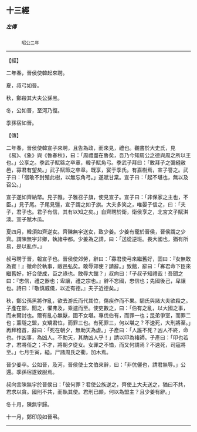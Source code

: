 

## 十三經

##### 左傳
　　　`昭公二年`

* * *

【經】

二年春，晉侯使韓起來聘。

夏，叔弓如晉。

秋，鄭殺其大夫公孫黑。

冬，公如晉，至河乃復。

季孫宿如晉。

【傳】

二年春，晉侯使韓宣子來聘，且告為政，而來見，禮也。觀書於大史氏，見《易》、《象》與《魯春秋》，曰：「周禮盡在魯矣，吾乃今知周公之德與周之所以王也。」公享之。季武子賦緜之卒章，韓子賦角弓。季武子拜曰：「敢拜子之彌縫敝邑，寡君有望矣。」武子賦節之卒章。既享，宴于季氏。有嘉樹焉，宣子譽之。武子曰：「宿敢不封殖此樹，以無忘角弓。」遂賦甘棠。宣子曰：「起不堪也，無以及召公。」

宣子遂如齊納幣。見子雅。子雅召子旗，使見宣子。宣子曰：「非保家之主也，不臣。」見子尾。子尾見彊，宣子謂之如子旗。大夫多笑之，唯晏子信之，曰：「夫子，君子也。君子有信，其有以知之矣。」自齊聘於衛，衛侯享之，北宮文子賦淇澳。宣子賦木瓜。

夏四月，韓須如齊逆女。齊陳無宇送女，致少姜。少姜有寵於晉侯，晉侯謂之少齊。謂陳無宇非卿，執諸中都。少姜為之請，曰：「送從逆班。畏大國也，猶有所易，是以亂作。」

叔弓聘于晉，報宣子也。晉侯使郊勞，辭曰：「寡君使弓來繼舊好，固曰：『女無敢為賓！』徹命於執事，敝邑弘矣。敢辱郊使？請辭。」致館，辭曰：「寡君命下臣來繼舊好，好合使成，臣之祿也。敢辱大館？」叔向曰：「子叔子知禮哉！吾聞之曰：『忠信，禮之器也；卑讓，禮之宗也。』辭不忘國，忠信也；先國後己，卑讓也。詩曰：『敬慎威儀，以近有德。』夫子近德矣。」

秋，鄭公孫黑將作亂，欲去游氏而代其位，傷疾作而不果。駟氏與諸大夫欲殺之。子產在鄙，聞之，懼弗及，乘遽而至。使吏數之，曰：「伯有之亂，以大國之事，而未爾討也。爾有亂心無厭，國不女堪。專伐伯有，而罪一也；昆弟爭室，而罪二也；薰隧之盟，女矯君位，而罪三也。有死罪三，何以堪之？不速死，大刑將至。」再拜稽首，辭曰：「死在朝夕，無助天為虐。」子產曰：「人誰不死？凶人不終，命也。作凶事，為凶人。不助天，其助凶人乎！」請以印為褚師。子產曰：「印也若才，君將任之；不才，將朝夕從女。女罪之不恤，而又何請焉？不速死，司寇將至。」七月壬寅，縊。尸諸周氏之衢，加木焉。

晉少姜卒。公如晉，及河，晉侯使士文伯來辭，曰：「非伉儷也，請君無辱。」公還。季孫宿遂致服焉。

叔向言陳無宇於晉侯曰：「彼何罪？君使公族逆之，齊使上大夫送之，猶曰不共，君求以貪。國則不共，而執其使。君刑已頗，何以為盟主？且少姜有辭。」

冬十月，陳無宇歸。

十一月，鄭印段如晉弔。

* * *

